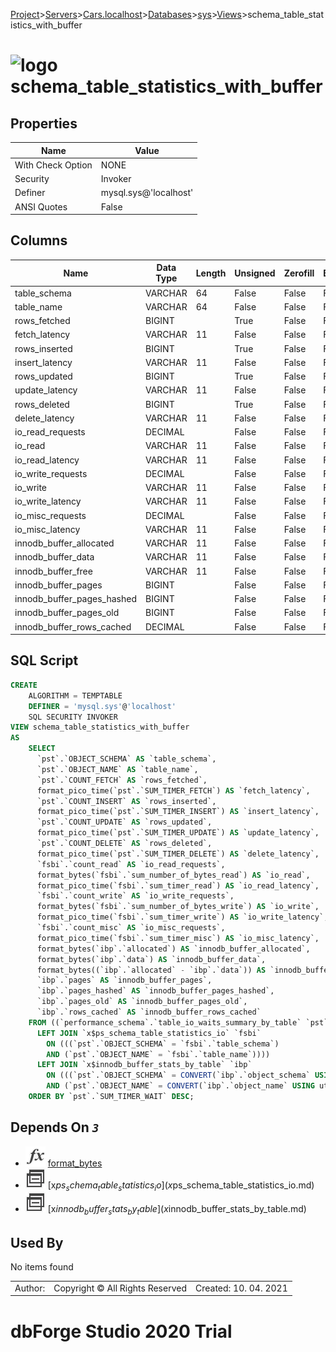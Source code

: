 [Project](../../../../../startpage.md)>[Servers](../../../../Servers.md)>[Cars.localhost](../../../Cars.localhost.md)>[Databases](../../Databases.md)>[sys](../sys.md)>[Views](Views.md)>schema_table_statistics_with_buffer


# ![logo](../../../../../Images/view64.svg) schema_table_statistics_with_buffer


## <a name="#Properties"></a>Properties
|Name|Value|
|---|---|
|With Check Option|NONE|
|Security|Invoker|
|Definer|mysql.sys@'localhost'|
|ANSI Quotes|False|


## <a name="#Columns"></a>Columns
|Name|Data Type|Length|Unsigned|Zerofill|Binary|Not Null|
|---|---|---|---|---|---|---|
|table_schema|VARCHAR|64|False|False|False|False|
|table_name|VARCHAR|64|False|False|False|False|
|rows_fetched|BIGINT||True|False|False|True|
|fetch_latency|VARCHAR|11|False|False|False|False|
|rows_inserted|BIGINT||True|False|False|True|
|insert_latency|VARCHAR|11|False|False|False|False|
|rows_updated|BIGINT||True|False|False|True|
|update_latency|VARCHAR|11|False|False|False|False|
|rows_deleted|BIGINT||True|False|False|True|
|delete_latency|VARCHAR|11|False|False|False|False|
|io_read_requests|DECIMAL||False|False|False|False|
|io_read|VARCHAR|11|False|False|False|False|
|io_read_latency|VARCHAR|11|False|False|False|False|
|io_write_requests|DECIMAL||False|False|False|False|
|io_write|VARCHAR|11|False|False|False|False|
|io_write_latency|VARCHAR|11|False|False|False|False|
|io_misc_requests|DECIMAL||False|False|False|False|
|io_misc_latency|VARCHAR|11|False|False|False|False|
|innodb_buffer_allocated|VARCHAR|11|False|False|False|False|
|innodb_buffer_data|VARCHAR|11|False|False|False|False|
|innodb_buffer_free|VARCHAR|11|False|False|False|False|
|innodb_buffer_pages|BIGINT||False|False|False|False|
|innodb_buffer_pages_hashed|BIGINT||False|False|False|False|
|innodb_buffer_pages_old|BIGINT||False|False|False|False|
|innodb_buffer_rows_cached|DECIMAL||False|False|False|False|

## <a name="#SqlScript"></a>SQL Script
```SQL
CREATE 
	ALGORITHM = TEMPTABLE
	DEFINER = 'mysql.sys'@'localhost'
	SQL SECURITY INVOKER
VIEW schema_table_statistics_with_buffer
AS
	SELECT
	  `pst`.`OBJECT_SCHEMA` AS `table_schema`,
	  `pst`.`OBJECT_NAME` AS `table_name`,
	  `pst`.`COUNT_FETCH` AS `rows_fetched`,
	  format_pico_time(`pst`.`SUM_TIMER_FETCH`) AS `fetch_latency`,
	  `pst`.`COUNT_INSERT` AS `rows_inserted`,
	  format_pico_time(`pst`.`SUM_TIMER_INSERT`) AS `insert_latency`,
	  `pst`.`COUNT_UPDATE` AS `rows_updated`,
	  format_pico_time(`pst`.`SUM_TIMER_UPDATE`) AS `update_latency`,
	  `pst`.`COUNT_DELETE` AS `rows_deleted`,
	  format_pico_time(`pst`.`SUM_TIMER_DELETE`) AS `delete_latency`,
	  `fsbi`.`count_read` AS `io_read_requests`,
	  format_bytes(`fsbi`.`sum_number_of_bytes_read`) AS `io_read`,
	  format_pico_time(`fsbi`.`sum_timer_read`) AS `io_read_latency`,
	  `fsbi`.`count_write` AS `io_write_requests`,
	  format_bytes(`fsbi`.`sum_number_of_bytes_write`) AS `io_write`,
	  format_pico_time(`fsbi`.`sum_timer_write`) AS `io_write_latency`,
	  `fsbi`.`count_misc` AS `io_misc_requests`,
	  format_pico_time(`fsbi`.`sum_timer_misc`) AS `io_misc_latency`,
	  format_bytes(`ibp`.`allocated`) AS `innodb_buffer_allocated`,
	  format_bytes(`ibp`.`data`) AS `innodb_buffer_data`,
	  format_bytes((`ibp`.`allocated` - `ibp`.`data`)) AS `innodb_buffer_free`,
	  `ibp`.`pages` AS `innodb_buffer_pages`,
	  `ibp`.`pages_hashed` AS `innodb_buffer_pages_hashed`,
	  `ibp`.`pages_old` AS `innodb_buffer_pages_old`,
	  `ibp`.`rows_cached` AS `innodb_buffer_rows_cached`
	FROM ((`performance_schema`.`table_io_waits_summary_by_table` `pst`
	  LEFT JOIN `x$ps_schema_table_statistics_io` `fsbi`
	    ON (((`pst`.`OBJECT_SCHEMA` = `fsbi`.`table_schema`)
	    AND (`pst`.`OBJECT_NAME` = `fsbi`.`table_name`))))
	  LEFT JOIN `x$innodb_buffer_stats_by_table` `ibp`
	    ON (((`pst`.`OBJECT_SCHEMA` = CONVERT(`ibp`.`object_schema` USING utf8mb4))
	    AND (`pst`.`OBJECT_NAME` = CONVERT(`ibp`.`object_name` USING utf8mb4)))))
	ORDER BY `pst`.`SUM_TIMER_WAIT` DESC;
```

## <a name="#DependsOn"></a>Depends On _`3`_
- ![Function](../../../../../Images/function.svg) [format_bytes](../Functions/format_bytes.md)
- ![View](../../../../../Images/view.svg) [x$ps_schema_table_statistics_io](x$ps_schema_table_statistics_io.md)
- ![View](../../../../../Images/view.svg) [x$innodb_buffer_stats_by_table](x$innodb_buffer_stats_by_table.md)


## <a name="#UsedBy"></a>Used By
No items found

||||
|---|---|---|
|Author: |Copyright © All Rights Reserved|Created: 10. 04. 2021|
# dbForge Studio 2020 Trial